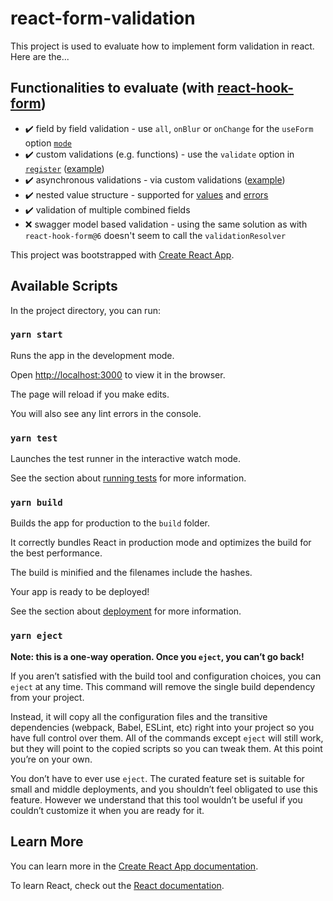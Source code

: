 # react-form-validation

This project is used to evaluate how to implement form validation in react. Here are the...

## Functionalities to evaluate (with [react-hook-form](https://react-hook-form.com/))

- ✔️ field by field validation - use `all`, `onBlur` or `onChange` for the `useForm` option [`mode`](https://react-hook-form.com/api#useForm)
- ✔️ custom validations (e.g. functions) - use the `validate` option in [`register`](https://react-hook-form.com/api#register) ([example](https://github.com/react-hook-form/react-hook-form/blob/master/examples/customValidation.tsx))
- ✔️ asynchronous validations - via custom validations ([example](https://github.com/react-hook-form/react-hook-form/blob/master/examples/asyncFieldValidation.tsx))
- ✔️ nested value structure - supported for [values](https://react-hook-form.com/advanced-usage#FieldArrays) and [errors](https://react-hook-form.com/advanced-usage#ErrorMessages)
- ✔️ validation of multiple combined fields
- ❌ swagger model based validation - using the same solution as with `react-hook-form@6` doesn't seem to call the `validationResolver`

This project was bootstrapped with [Create React App](https://github.com/facebook/create-react-app).

## Available Scripts

In the project directory, you can run:

### `yarn start`

Runs the app in the development mode.

Open [http://localhost:3000](http://localhost:3000) to view it in the browser.

The page will reload if you make edits.

You will also see any lint errors in the console.

### `yarn test`

Launches the test runner in the interactive watch mode.

See the section about [running tests](https://facebook.github.io/create-react-app/docs/running-tests) for more information.

### `yarn build`

Builds the app for production to the `build` folder.

It correctly bundles React in production mode and optimizes the build for the best performance.

The build is minified and the filenames include the hashes.

Your app is ready to be deployed!

See the section about [deployment](https://facebook.github.io/create-react-app/docs/deployment) for more information.

### `yarn eject`

**Note: this is a one-way operation. Once you `eject`, you can’t go back!**

If you aren’t satisfied with the build tool and configuration choices, you can `eject` at any time. This command will remove the single build dependency from your project.

Instead, it will copy all the configuration files and the transitive dependencies (webpack, Babel, ESLint, etc) right into your project so you have full control over them. All of the commands except `eject` will still work, but they will point to the copied scripts so you can tweak them. At this point you’re on your own.

You don’t have to ever use `eject`. The curated feature set is suitable for small and middle deployments, and you shouldn’t feel obligated to use this feature. However we understand that this tool wouldn’t be useful if you couldn’t customize it when you are ready for it.

## Learn More

You can learn more in the [Create React App documentation](https://facebook.github.io/create-react-app/docs/getting-started).

To learn React, check out the [React documentation](https://reactjs.org/).
